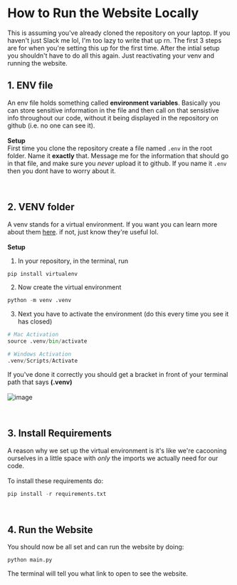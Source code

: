 # How to Run the Website Locally
This is assuming you've already cloned the repository on your laptop. If you haven't just Slack me lol, I'm too lazy to write that up rn. The first 3 steps are for when you're setting this up for the first time. After the intial setup you shouldn't have to do all this again. Just reactivating your venv and running the website.

## 1. ENV file
An env file holds something called **environment variables**. Basically you can store sensitive information in the file and then call on that sensistive info throughout our code, without it being displayed in the repository on github (i.e. no one can see it).
<br><br>**Setup**<br>
First time you clone the repository create a file named `.env` in the root folder. Name it **exactly** that. Message me for the information that should go in that file, and make sure you _never_ upload it to github. If you name it `.env` then you dont have to worry about it.

<br>

## 2. VENV folder
A venv stands for a virtual environment. If you want you can learn more about them [here](https://www.freecodecamp.org/news/how-to-setup-virtual-environments-in-python/). if not, just know they're useful lol.
<br><br>**Setup**<br>
1. In your repository, in the terminal, run
```python
pip install virtualenv
```
2. Now create the virtual environment
```python
python -m venv .venv
```
3. Next you have to activate the environment (do this every time you see it has closed)
```python
# Mac Activation
source .venv/bin/activate

# Windows Activation
.venv/Scripts/Activate
```
If you've done it correctly you should get a bracket in front of your terminal path that says **(.venv)**
<br><br>
![image](https://github.com/Big-Sister-App/Big-Sister/assets/67931161/092d80e9-47be-466b-8d9f-a82d2915c636)

<br>

## 3. Install Requirements
A reason why we set up the virtual environment is it's like we're cacooning ourselves in a little space with _only_ the imports we actually need for our code. 
<br><br>To install these requirements do:
```python
pip install -r requirements.txt
```

<br>

## 4. Run the Website
You should now be all set and can run the website by doing:
```python
python main.py
```
The terminal will tell you what link to open to see the website.







